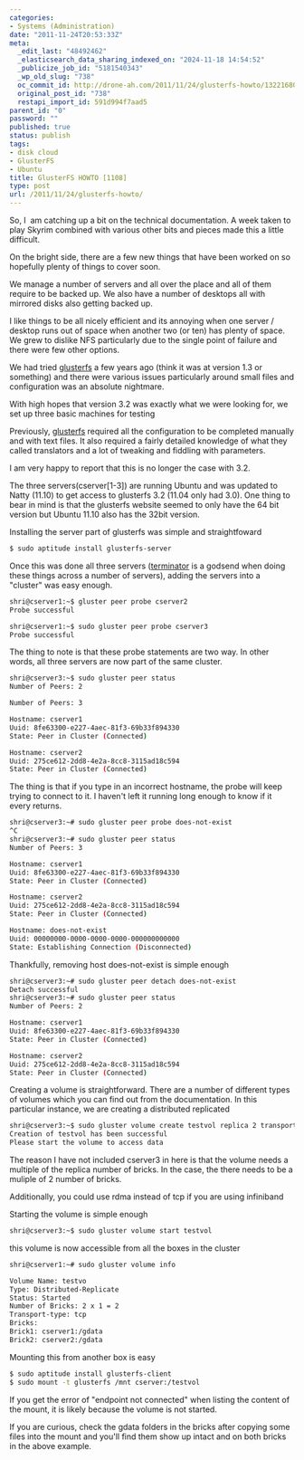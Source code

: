 ```yaml
---
categories:
- Systems (Administration)
date: "2011-11-24T20:53:33Z"
meta:
  _edit_last: "48492462"
  _elasticsearch_data_sharing_indexed_on: "2024-11-18 14:54:52"
  _publicize_job_id: "5181540343"
  _wp_old_slug: "738"
  oc_commit_id: http://drone-ah.com/2011/11/24/glusterfs-howto/1322168013
  original_post_id: "738"
  restapi_import_id: 591d994f7aad5
parent_id: "0"
password: ""
published: true
status: publish
tags:
- disk cloud
- GlusterFS
- Ubuntu
title: GlusterFS HOWTO [1108]
type: post
url: /2011/11/24/glusterfs-howto/
---
```


So, I  am catching up a bit on the technical documentation. A week taken to play
Skyrim combined with various other bits and pieces made this a little difficult.

On the bright side, there are a few new things that have been worked on so
hopefully plenty of things to cover soon.

We manage a number of servers and all over the place and all of them require to
be backed up. We also have a number of desktops all with mirrored disks also
getting backed up.

I like things to be all nicely efficient and its annoying when one server /
desktop runs out of space when another two (or ten) has plenty of space. We grew
to dislike NFS particularly due to the single point of failure and there were
few other options.

We had tried [glusterfs](http://www.gluster.org/ "GlusterFS") a few years ago
(think it was at version 1.3 or something) and there were various issues
particularly around small files and configuration was an absolute nightmare.

With high hopes that version 3.2 was exactly what we were looking for, we set up
three basic machines for testing

<!--more-->

Previously, [glusterfs](http://www.gluster.org/ "GlusterFS") required all the
configuration to be completed manually and with text files. It also required a
fairly detailed knowledge of what they called translators and a lot of tweaking
and fiddling with parameters.

I am very happy to report that this is no longer the case with 3.2.

The three servers(cserver[1-3]) are running Ubuntu and was updated to Natty
(11.10) to get access to glusterfs 3.2 (11.04 only had 3.0). One thing to bear
in mind is that the glusterfs website seemed to only have the 64 bit version but
Ubuntu 11.10 also has the 32bit version.

Installing the server part of glusterfs was simple and straightfoward

```bash
$ sudo aptitude install glusterfs-server
```

Once this was done all three servers
([terminator](http://www.tenshu.net/p/terminator.html "Terminator") is a godsend
when doing these things across a number of servers), adding the servers into a
"cluster" was easy enough.

```bash
shri@cserver1:~$ gluster peer probe cserver2
Probe successful

shri@cserver1:~$ sudo gluster peer probe cserver3
Probe successful
```

The thing to note is that these probe statements are two way. In other words,
all three servers are now part of the same cluster.

```bash
shri@cserver3:~$ sudo gluster peer status
Number of Peers: 2

Number of Peers: 3

Hostname: cserver1
Uuid: 8fe63300-e227-4aec-81f3-69b33f894330
State: Peer in Cluster (Connected)

Hostname: cserver2
Uuid: 275ce612-2dd8-4e2a-8cc8-3115ad18c594
State: Peer in Cluster (Connected)
```

The thing is that if you type in an incorrect hostname, the probe will keep
trying to connect to it. I haven't left it running long enough to know if it
every returns.

```bash
shri@cserver3:~# sudo gluster peer probe does-not-exist
^C
shri@cserver3:~# sudo gluster peer status
Number of Peers: 3

Hostname: cserver1
Uuid: 8fe63300-e227-4aec-81f3-69b33f894330
State: Peer in Cluster (Connected)

Hostname: cserver2
Uuid: 275ce612-2dd8-4e2a-8cc8-3115ad18c594
State: Peer in Cluster (Connected)

Hostname: does-not-exist
Uuid: 00000000-0000-0000-0000-000000000000
State: Establishing Connection (Disconnected)
```

Thankfully, removing host does-not-exist is simple enough

```bash
shri@cserver3:~# sudo gluster peer detach does-not-exist
Detach successful
shri@cserver3:~# sudo gluster peer status
Number of Peers: 2

Hostname: cserver1
Uuid: 8fe63300-e227-4aec-81f3-69b33f894330
State: Peer in Cluster (Connected)

Hostname: cserver2
Uuid: 275ce612-2dd8-4e2a-8cc8-3115ad18c594
State: Peer in Cluster (Connected)
```

Creating a volume is straightforward. There are a number of different types of
volumes which you can find out from the documentation. In this particular
instance, we are creating a distributed replicated

```bash
shri@cserver3:~$ sudo gluster volume create testvol replica 2 transport tcp cserver1:/gdata cserver2:/gdata
Creation of testvol has been successful
Please start the volume to access data
```

The reason I have not included cserver3 in here is that the volume needs a
multiple of the replica number of bricks. In the case, the there needs to be a
muliple of 2 number of bricks.

Additionally, you could use rdma instead of tcp if you are using infiniband

Starting the volume is simple enough

```bash
shri@cserver3:~$ sudo gluster volume start testvol
```

this volume is now accessible from all the boxes in the cluster

```bash
shri@cserver1:~# sudo gluster volume info

Volume Name: testvo
Type: Distributed-Replicate
Status: Started
Number of Bricks: 2 x 1 = 2
Transport-type: tcp
Bricks:
Brick1: cserver1:/gdata
Brick2: cserver2:/gdata
```

Mounting this from another box is easy

```bash
$ sudo aptitude install glusterfs-client
$ sudo mount -t glusterfs /mnt cserver:/testvol
```

If you get the error of "endpoint not connected" when listing the content of the
mount, it is likely because the volume is not started.

If you are curious, check the gdata folders in the bricks after copying some
files into the mount and you'll find them show up intact and on both bricks in
the above example.
